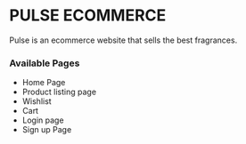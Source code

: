 <h1>PULSE ECOMMERCE</h1>

<p> Pulse is an ecommerce website that sells the best fragrances.</p>

<h3>Available Pages</h3>
<ul>
  <li>Home Page</li>
  <li>Product listing page</li>
  <li>Wishlist</li>
  <li>Cart</li>
  <li>Login page</li>
  <li>Sign up Page</li>
<ul>

